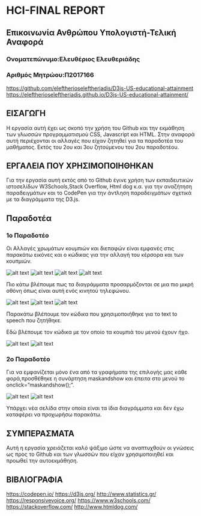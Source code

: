 # HCI-FINAL REPORT
## Επικοινωνία Ανθρώπου Υπολογιστή-Τελική Αναφορά

### Ονοματεπώνυμο:Ελευθέριος Ελευθεριάδης
### Αριθμός Μητρώου:Π2017166

https://github.com/eleftherioseleftheriadis/D3js-US-educational-attainment
https://eleftherioseleftheriadis.github.io/D3js-US-educational-attainment/

## ΕΙΣΑΓΩΓΗ
Η εργασία αυτή έχει ως σκοπό την χρήση του Github και την εκμάθηση των γλωσσών προγραμματισμού CSS, Javascript και HTML. Στην αναφορά αυτή περιέχονται οι αλλαγές που είχαν ζητηθεί για τα παραδοτέα του μαθήματος. Εκτός του 2ου και 3ου ζητούμενου του 2ου παραδοτέου.

## ΕΡΓΑΛΕΙΑ ΠΟΥ ΧΡΗΣΙΜΟΠΟΙΗΘΗΚΑΝ
Για την εργασία αυτή εκτός από το Github έγινε χρήση των εκπαιδευτικών ιστοσελίδων W3Schools,Stack Overflow, Html dog κ.α. για την αναζήτηση παραδειγμάτων και το CodePen για την άντληση παραδειγμάτων σχετικά με τα διαγράμματα της D3.js.

## Παραδοτέα
### 1ο Παραδοτέο
Οι Αλλαγές χρωμάτων κουμπιών και διεπαφών είναι εμφανές στις παρακάτω εικόνες και ο κώδικας για την αλλαγή του κέρσορα και των κουπμιών.

![alt text](https://github.com/eleftherioseleftheriadis/hci-finalreport/blob/master/ps.png)
![alt text](https://github.com/eleftherioseleftheriadis/hci-finalreport/blob/master/ps2.png)
![alt text](https://github.com/eleftherioseleftheriadis/hci-finalreport/blob/master/ps3.png)
![alt text](https://github.com/eleftherioseleftheriadis/hci-finalreport/blob/master/toolb.png)


Πιο κάτω βλέπουμε πως τα διαγράμματα προσαρμόζονται σε μια πιο μικρή οθόνη όπως είναι αυτή ενός κινητού τηλεφώνου.

![alt text](https://github.com/eleftherioseleftheriadis/hci-finalreport/blob/master/s1.jpg)
![alt text](https://github.com/eleftherioseleftheriadis/hci-finalreport/blob/master/s2.jpg)
![alt text](https://github.com/eleftherioseleftheriadis/hci-finalreport/blob/master/s3.jpg)

Παρακάτω βλέπουμε τον κώδικα που χρησιμοποιήθηκε για το text to speech που ζητήθηκε.

Εδώ βλέπουμε τον κώδικα με τον οποίο τα κουμπιά του μενού έχουν ήχο.

![alt text](https://github.com/eleftherioseleftheriadis/hci-finalreport/blob/master/BU1.jpg)
![alt text](https://github.com/eleftherioseleftheriadis/hci-finalreport/blob/master/BU.jpg)

### 2ο Παραδοτέο

Για να εμφανίζεται μόνο ένα από τα γραφήματα της επιλογής μας κάθε φορά,προσθέθηκε η συνάρτηση maskandshow και έπειτα στο μενού το onclick=”maskandshow();”.

![alt text](https://github.com/eleftherioseleftheriadis/hci-finalreport/blob/master/mask.png)
![alt text](https://github.com/eleftherioseleftheriadis/hci-finalreport/blob/master/onclick.png)


Υπάρχει νέα σελίδα στην οποία είναι τα ίδια διαγράμματα και δεν έχω καταφέρει να προχωρήσω παρακάτω.

## ΣΥΜΠΕΡΑΣΜΑΤΑ
Αυτή η εργασία χρειάζεται καλό ψάξιμο ώστε να αναπτυχθούν οι γνώσεις ως προς το Github και των γλωσσών που είχαν χρησιμοποιηθεί και προωθεί την αυτοεκμάθηση.

## ΒΙΒΛΙΟΓΡΑΦΙΑ
https://codepen.io/
https://d3js.org/
http://www.statistics.gr/
https://responsivevoice.org/
https://www.w3schools.com/
https://stackoverflow.com/
http://www.htmldog.com/

